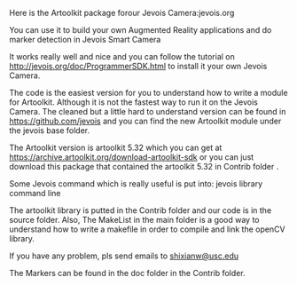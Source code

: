 Here is the Artoolkit package forour Jevois Camera:jevois.org 

You can use it to build your own Augmented Reality applications and do marker detection in Jevois Smart Camera

It works really well and nice and you can follow the tutorial on http://jevois.org/doc/ProgrammerSDK.html to install it your own Jevois Camera. 

The code is the easiest version for you to understand how to write a module for Artoolkit. Although it is not the fastest way to run it on the Jevois Camera. The cleaned but a little hard to understand version can be found in https://github.com/jevois and you can find the new Artoolkit module under the jevois base folder. 

The Artoolkit version is artoolkit 5.32 which you can get at https://archive.artoolkit.org/download-artoolkit-sdk or you can just download this package that contained the artoolkit 5.32 in Contrib folder .

Some Jevois command which is really useful is put into: jevois library command line

The artoolkit library is putted in the Contrib folder and our code is in the source folder. Also, The MakeList in the main folder is a good way to understand how to write a makefile in order to compile and link the openCV library.

If you have any problem, pls send emails to shixianw@usc.edu

The Markers can be found in the doc folder in the Contrib folder.

